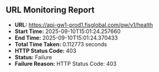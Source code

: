 ## URL Monitoring Report

- **URL:** https://api-gw1-prod1.fisglobal.com/gw/v1/health
- **Start Time:** 2025-09-10T15:01:24.257660
- **End Time:** 2025-09-10T15:01:24.370433
- **Total Time Taken:** 0.112773 seconds
- **HTTP Status Code:** 403
- **Status:** Failure
- **Failure Reason:** HTTP Status Code: 403
